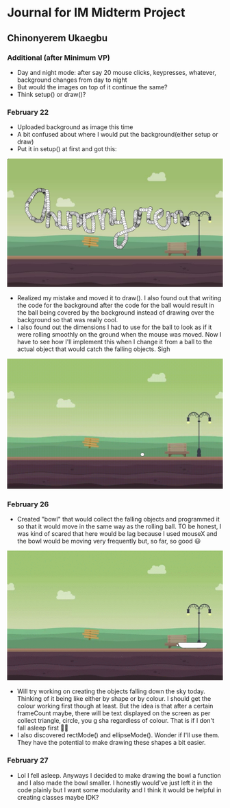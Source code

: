 # Journal for IM Midterm Project

## Chinonyerem Ukaegbu

### Additional (after Minimum VP)
+ Day and night mode: after say 20 mouse clicks, keypresses, whatever, background changes from day to night
+ But would the images on top of it continue the same?
+ Think setup() or draw()?

### February 22
+ Uploaded background as image this time
+ A bit confused about where I would put the background(either setup or draw)
+ Put it in setup() at first and got this:

![Setup()Error](imagesTrials/Screenshot%20(224).png)

+ Realized my mistake and moved it to draw(). I also found out that writing the code for the background after the code for the ball would result in the ball being covered by the background instead of drawing over the background so that was really cool.
+ I also found out the dimensions I had to use for the ball to look as if it were rolling smoothly on the ground when the mouse was moved. Now I have to see how I'll implement this when I change it from a ball to the actual object that would catch the falling objects. Sigh

![RollingBall](imagesTrials/rollingball.gif)

### February 26
+ Created "bowl" that would collect the falling objects and programmed it so that it would move in the same way as the rolling ball. TO be honest, I was kind of scared that here would be lag because I used mouseX and the bowl would be moving very frequently but, so far, so good :smiley:

![RollingBowl](imagesTrials/rollingbowl.gif)

+ Will try working on creating the objects falling down the sky today. Thinking of it being like either by shape or by colour. I should get the colour working first though at least. But the idea is that after a certain frameCount maybe, there will be text displayed on the screen as per collect triangle, circle, you g sha regardless of colour. That is if I don't fall asleep first :guardsman:
+ I also discovered rectMode() and ellipseMode(). Wonder if I'll use them. They have the potential to make drawing these shapes a bit easier.

### February 27
+ Lol I fell asleep. Anyways I decided to make drawing the bowl a function and I also made the bowl smaller. I honestly would've just left it in the code plainly but I want some modularity and I think it would be helpful in creating classes maybe IDK?
